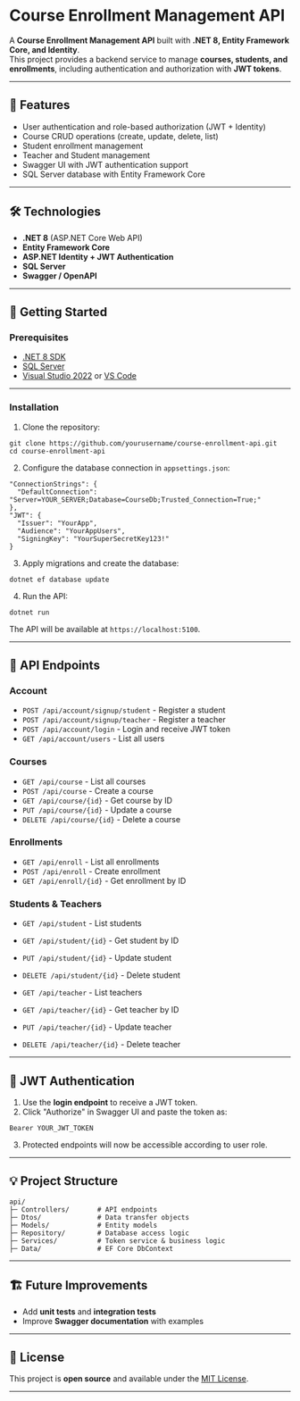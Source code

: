# Course Enrollment Management API

A **Course Enrollment Management API** built with **.NET 8, Entity Framework Core, and Identity**.  
This project provides a backend service to manage **courses, students, and enrollments**, including authentication and authorization with **JWT tokens**.

---

## 📌 Features

- User authentication and role-based authorization (JWT + Identity)
- Course CRUD operations (create, update, delete, list)
- Student enrollment management
- Teacher and Student management
- Swagger UI with JWT authentication support
- SQL Server database with Entity Framework Core

---

## 🛠️ Technologies

- **.NET 8** (ASP.NET Core Web API)  
- **Entity Framework Core**  
- **ASP.NET Identity + JWT Authentication**  
- **SQL Server**  
- **Swagger / OpenAPI**

---

## 🚀 Getting Started

### Prerequisites

- [.NET 8 SDK](https://dotnet.microsoft.com/en-us/download/dotnet/8.0)  
- [SQL Server](https://www.microsoft.com/en-us/sql-server/sql-server-downloads)  
- [Visual Studio 2022](https://visualstudio.microsoft.com/) or [VS Code](https://code.visualstudio.com/)  

---

### Installation

1. Clone the repository:

```
git clone https://github.com/yourusername/course-enrollment-api.git
cd course-enrollment-api
```

2. Configure the database connection in `appsettings.json`:

```
"ConnectionStrings": {
  "DefaultConnection": "Server=YOUR_SERVER;Database=CourseDb;Trusted_Connection=True;"
},
"JWT": {
  "Issuer": "YourApp",
  "Audience": "YourAppUsers",
  "SigningKey": "YourSuperSecretKey123!"
}
```

3. Apply migrations and create the database:

```
dotnet ef database update
```

4. Run the API:

```
dotnet run
```

The API will be available at `https://localhost:5100`.

---

## 📄 API Endpoints

### Account

- `POST /api/account/signup/student` - Register a student  
- `POST /api/account/signup/teacher` - Register a teacher  
- `POST /api/account/login` - Login and receive JWT token  
- `GET /api/account/users` - List all users  

### Courses

- `GET /api/course` - List all courses  
- `POST /api/course` - Create a course  
- `GET /api/course/{id}` - Get course by ID  
- `PUT /api/course/{id}` - Update a course  
- `DELETE /api/course/{id}` - Delete a course  

### Enrollments

- `GET /api/enroll` - List all enrollments  
- `POST /api/enroll` - Create enrollment  
- `GET /api/enroll/{id}` - Get enrollment by ID  

### Students & Teachers

- `GET /api/student` - List students  
- `GET /api/student/{id}` - Get student by ID  
- `PUT /api/student/{id}` - Update student  
- `DELETE /api/student/{id}` - Delete student  

- `GET /api/teacher` - List teachers  
- `GET /api/teacher/{id}` - Get teacher by ID  
- `PUT /api/teacher/{id}` - Update teacher  
- `DELETE /api/teacher/{id}` - Delete teacher  

---

## 🔑 JWT Authentication

1. Use the **login endpoint** to receive a JWT token.
2. Click "Authorize" in Swagger UI and paste the token as:

```
Bearer YOUR_JWT_TOKEN
```

3. Protected endpoints will now be accessible according to user role.

---

## 💡 Project Structure

```
api/
├─ Controllers/       # API endpoints
├─ Dtos/              # Data transfer objects
├─ Models/            # Entity models
├─ Repository/        # Database access logic
├─ Services/          # Token service & business logic
├─ Data/              # EF Core DbContext
```

---

## 🏗️ Future Improvements

- Add **unit tests** and **integration tests**  
- Improve **Swagger documentation** with examples  

---

## 📄 License

This project is **open source** and available under the [MIT License](LICENSE).

---
